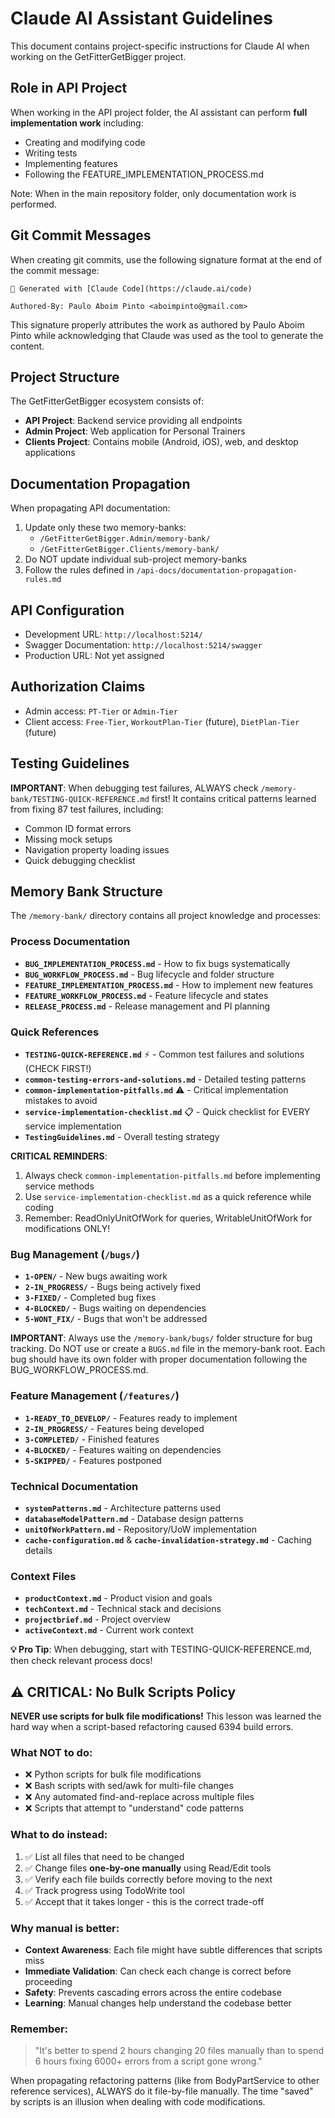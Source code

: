 # Claude AI Assistant Guidelines

This document contains project-specific instructions for Claude AI when working on the GetFitterGetBigger project.

## Role in API Project

When working in the API project folder, the AI assistant can perform **full implementation work** including:
- Creating and modifying code
- Writing tests
- Implementing features
- Following the FEATURE_IMPLEMENTATION_PROCESS.md

Note: When in the main repository folder, only documentation work is performed.

## Git Commit Messages

When creating git commits, use the following signature format at the end of the commit message:

```
🤖 Generated with [Claude Code](https://claude.ai/code)

Authored-By: Paulo Aboim Pinto <aboimpinto@gmail.com>
```

This signature properly attributes the work as authored by Paulo Aboim Pinto while acknowledging that Claude was used as the tool to generate the content.

## Project Structure

The GetFitterGetBigger ecosystem consists of:
- **API Project**: Backend service providing all endpoints
- **Admin Project**: Web application for Personal Trainers
- **Clients Project**: Contains mobile (Android, iOS), web, and desktop applications

## Documentation Propagation

When propagating API documentation:
1. Update only these two memory-banks:
   - `/GetFitterGetBigger.Admin/memory-bank/`
   - `/GetFitterGetBigger.Clients/memory-bank/`
2. Do NOT update individual sub-project memory-banks
3. Follow the rules defined in `/api-docs/documentation-propagation-rules.md`

## API Configuration

- Development URL: `http://localhost:5214/`
- Swagger Documentation: `http://localhost:5214/swagger`
- Production URL: Not yet assigned

## Authorization Claims

- Admin access: `PT-Tier` or `Admin-Tier`
- Client access: `Free-Tier`, `WorkoutPlan-Tier` (future), `DietPlan-Tier` (future)

## Testing Guidelines

**IMPORTANT**: When debugging test failures, ALWAYS check `/memory-bank/TESTING-QUICK-REFERENCE.md` first! It contains critical patterns learned from fixing 87 test failures, including:
- Common ID format errors
- Missing mock setups
- Navigation property loading issues
- Quick debugging checklist

## Memory Bank Structure

The `/memory-bank/` directory contains all project knowledge and processes:

### Process Documentation
- **`BUG_IMPLEMENTATION_PROCESS.md`** - How to fix bugs systematically
- **`BUG_WORKFLOW_PROCESS.md`** - Bug lifecycle and folder structure
- **`FEATURE_IMPLEMENTATION_PROCESS.md`** - How to implement new features
- **`FEATURE_WORKFLOW_PROCESS.md`** - Feature lifecycle and states
- **`RELEASE_PROCESS.md`** - Release management and PI planning

### Quick References
- **`TESTING-QUICK-REFERENCE.md`** ⚡ - Common test failures and solutions (CHECK FIRST!)
- **`common-testing-errors-and-solutions.md`** - Detailed testing patterns
- **`common-implementation-pitfalls.md`** ⚠️ - Critical implementation mistakes to avoid
- **`service-implementation-checklist.md`** 📋 - Quick checklist for EVERY service implementation
- **`TestingGuidelines.md`** - Overall testing strategy

**CRITICAL REMINDERS**:
1. Always check `common-implementation-pitfalls.md` before implementing service methods
2. Use `service-implementation-checklist.md` as a quick reference while coding
3. Remember: ReadOnlyUnitOfWork for queries, WritableUnitOfWork for modifications ONLY!

### Bug Management (`/bugs/`)
- **`1-OPEN/`** - New bugs awaiting work
- **`2-IN_PROGRESS/`** - Bugs being actively fixed
- **`3-FIXED/`** - Completed bug fixes
- **`4-BLOCKED/`** - Bugs waiting on dependencies
- **`5-WONT_FIX/`** - Bugs that won't be addressed

**IMPORTANT**: Always use the `/memory-bank/bugs/` folder structure for bug tracking. Do NOT use or create a `BUGS.md` file in the memory-bank root. Each bug should have its own folder with proper documentation following the BUG_WORKFLOW_PROCESS.md.

### Feature Management (`/features/`)
- **`1-READY_TO_DEVELOP/`** - Features ready to implement
- **`2-IN_PROGRESS/`** - Features being developed
- **`3-COMPLETED/`** - Finished features
- **`4-BLOCKED/`** - Features waiting on dependencies
- **`5-SKIPPED/`** - Features postponed

### Technical Documentation
- **`systemPatterns.md`** - Architecture patterns used
- **`databaseModelPattern.md`** - Database design patterns
- **`unitOfWorkPattern.md`** - Repository/UoW implementation
- **`cache-configuration.md`** & **`cache-invalidation-strategy.md`** - Caching details

### Context Files
- **`productContext.md`** - Product vision and goals
- **`techContext.md`** - Technical stack and decisions
- **`projectbrief.md`** - Project overview
- **`activeContext.md`** - Current work context

**💡 Pro Tip**: When debugging, start with TESTING-QUICK-REFERENCE.md, then check relevant process docs!

## ⚠️ CRITICAL: No Bulk Scripts Policy

**NEVER use scripts for bulk file modifications!** This lesson was learned the hard way when a script-based refactoring caused 6394 build errors.

### What NOT to do:
- ❌ Python scripts for bulk file modifications
- ❌ Bash scripts with sed/awk for multi-file changes
- ❌ Any automated find-and-replace across multiple files
- ❌ Scripts that attempt to "understand" code patterns

### What to do instead:
1. ✅ List all files that need to be changed
2. ✅ Change files **one-by-one manually** using Read/Edit tools
3. ✅ Verify each file builds correctly before moving to the next
4. ✅ Track progress using TodoWrite tool
5. ✅ Accept that it takes longer - this is the correct trade-off

### Why manual is better:
- **Context Awareness**: Each file might have subtle differences that scripts miss
- **Immediate Validation**: Can check each change is correct before proceeding
- **Safety**: Prevents cascading errors across the entire codebase
- **Learning**: Manual changes help understand the codebase better

### Remember:
> "It's better to spend 2 hours changing 20 files manually than to spend 6 hours fixing 6000+ errors from a script gone wrong."

When propagating refactoring patterns (like from BodyPartService to other reference services), ALWAYS do it file-by-file manually. The time "saved" by scripts is an illusion when dealing with code modifications.